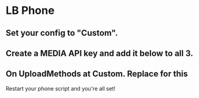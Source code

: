 # LB Phone

## Set your config to "Custom".



## Create a MEDIA API key and add it below to all 3.



## On UploadMethods at Custom. Replace for this



Restart your phone script and you're all set!
